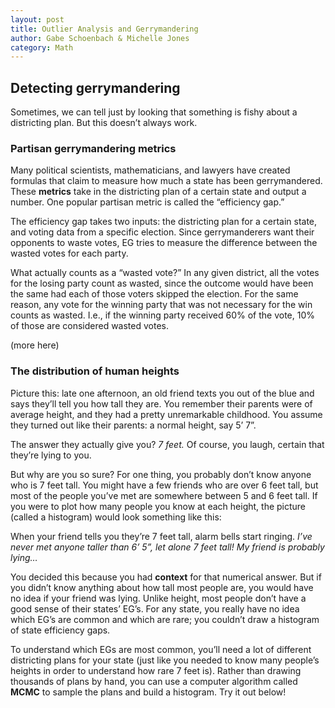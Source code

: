 ```yaml
---
layout: post
title: Outlier Analysis and Gerrymandering
author: Gabe Schoenbach & Michelle Jones
category: Math
---
```


## Detecting gerrymandering
Sometimes, we can tell just by looking that something is fishy about a districting plan. But this doesn’t always work.

### Partisan gerrymandering metrics
Many political scientists, mathematicians, and lawyers have created formulas that claim to measure how much a state has been gerrymandered. These **metrics** take in the districting plan of a certain state and output a number. One popular partisan metric is called the “efficiency gap.”

The efficiency gap takes two inputs: the districting plan for a certain state, and voting data from a specific election. Since gerrymanderers want their opponents to waste votes, EG tries to measure the difference between the wasted votes for each party.

What actually counts as a “wasted vote?” In any given district, all the votes for the losing party count as wasted, since the outcome would have been the same had each of those voters skipped the election. For the same reason, any vote for the winning party that was not necessary for the win counts as wasted. I.e., if the winning party received 60% of the vote, 10% of those are considered wasted votes.

(more here)

### The distribution of human heights
Picture this: late one afternoon, an old friend texts you out of the blue and says they’ll tell you how tall they are. You remember their parents were of average height, and they had a pretty unremarkable childhood. You assume they turned out like their parents: a normal height, say 5’ 7”. 

The answer they actually give you? _7 feet._ Of course, you laugh, certain that they’re lying to you.
 
But why are you so sure? For one thing, you probably don’t know anyone who is 7 feet tall. You might have a few friends who are over 6 feet tall, but most of the people you’ve met are somewhere between 5 and 6 feet tall. If you were to plot how many people you know at each height, the picture (called a histogram) would look something like this:


When your friend tells you they’re 7 feet tall, alarm bells start ringing. _I’ve never met anyone taller than 6’ 5”, let alone 7 feet tall! My friend is probably lying…_
 
You decided this because you had **context** for that numerical answer. But if you didn’t know anything about how tall most people are, you would have no idea if your friend was lying. Unlike height, most people don’t have a good sense of their states’ EG’s. For any state, you really have no idea which EG’s are common and which are rare; you couldn’t draw a histogram of state efficiency gaps.
 
To understand which EGs are most common, you’ll need a lot of different districting plans for your state (just like you needed to know many people’s heights in order to understand how rare 7 feet is). Rather than drawing thousands of plans by hand, you can use a computer algorithm called **MCMC** to sample the plans and build a histogram. Try it out below!
